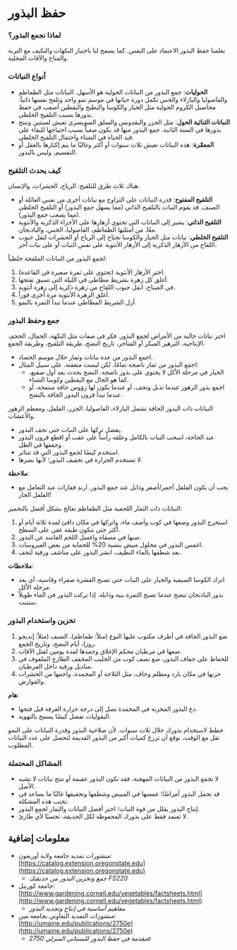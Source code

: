 # حفظ البذور

### لماذا نجمع البذور؟
تعلمنا حفظ البذور الاعتماد على النفس. كما يسمح لنا باختيار النكهات والتكيف مع التربة والمناخ والآفات المحلية.

### أنواع النباتات

- **الحوليات**: جمع البذور من النباتات الحولية هو الأسهل. النباتات مثل الطماطم والفاصوليا والبازلاء والخس تكمل دورة حياتها في موسم نمو واحد وتلقح نفسها ذاتياً. محاصيل الكروم الحولية مثل الخيار والكوسا والبطيخ واليقطين أصعب في حفظ بذورها بسبب التلقيح الخلطي.
- **النباتات الثنائية الحول**: مثل الجزر والبقدونس والسلق السويسري تعيش لسنتين وتنتج بذورها في السنة الثانية. جمع البذور منها قد يكون صعباً بسبب احتياجها للبقاء على قيد الحياة في الشتاء واحتمال التلقيح الخلطي.
- **المعمّرة**: هذه النباتات تعيش ثلاث سنوات أو أكثر وغالبًا ما يتم إكثارها بالعقل أو التقسيم، وليس بالبذور.

### كيف يحدث التلقيح

هناك ثلاث طرق للتلقيح: الرياح، الحشرات، والإنسان.

- **التلقيح المفتوح**: قدرة النباتات على التزاوج مع نباتات أخرى من نفس العائلة أو الصنف. قد يقوم النبات بالتلقيح الذاتي (مما يسهل جمع البذور) أو التلقيح الخلطي (مما يصعب جمع البذور).
- **التلقيح الذاتي**: يشير إلى النباتات التي تحتوي أزهارها على الأجزاء الذكرية والأنثوية معًا. من أمثلتها الطماطم، الفاصوليا، الخس، والباذنجان.
- **التلقيح الخلطي**: نباتات مثل الخيار والكوسا تحتاج إلى الرياح أو الحشرات لنقل حبوب اللقاح من الأزهار الذكرية إلى الأزهار الأنثوية على نفس النبات أو على نبات آخر.


لجمع البذور من النباتات الملقحة خلطياً:

1. اختر الأزهار الأنثوية (تحتوي على ثمرة صغيرة في القاعدة).
2. أغلق كل زهرة بشريط مطاطي في الليلة التي تسبق تفتحها.
3. في الصباح، انقل حبوب اللقاح من زهرة ذكرية إلى زهرة أنثوية.
4. أغلق الزهرة الأنثوية مرة أخرى فوراً.
5. أزل الشريط المطاطي عندما تبدأ الثمرة بالنمو.

### جمع وحفظ البذور

اختر نباتات خالية من الأمراض لجمع البذور. فكر في صفات مثل النكهة، الجمال، الحجم، الإنتاجية، التزهير المبكر أو المتأخر، تاريخ النضج، طريقة التلقيح، وطريقة الجمع.

- اجمع البذور من عدة نباتات وثمار خلال موسم الحصاد.
- اجمع البذور من ثمار ناضجة تمامًا، لكن ليست متعفنة. على سبيل المثال:
  - الخيار في مرحلة الأكل لا يحتوي على بذور ناضجة. النضج يحدث بعد أول صقيع، كما هو الحال مع اليقطين وكوسا الشتاء.
  - اجمع بذور الزهور عندما تذبل وتجف، أو عندما يكون لها رؤوس جافة منتفخة، أو عندما تبدأ قرون البذور الجافة بالتفتح.


النباتات ذات البذور الجافة تشمل البازلاء، الفاصوليا، الجزر، الفلفل، ومعظم الزهور والأعشاب.

- يفضل تركها على النبات حتى تجف البذور.
- عند الحاجة، اسحب النبات بالكامل وعلقه رأساً على عقب أو اقطع قرون البذور وجففها في الظل.
- استخدم كيسًا لجمع البذور التي قد تتناثر.
- لا تستخدم الحرارة في تجفيف البذور؛ لأنها تضرها.

**ملاحظة**:  
- يجب أن يكون الفلفل أحمر/أصفر وذابل عند جمع البذور. ارتدِ قفازات عند التعامل مع الفلفل الحار!


النباتات ذات الثمار اللحمية مثل الطماطم تعالج بشكل أفضل بالتخمير:

1. استخرج البذور وضعها في كوب وأضف ماء، واتركها في مكان دافئ لمدة ثلاثة أيام أو أكثر حتى تتكون طبقة عفن على السطح.
2. صبها في مصفاة واغسل اللحم الفاسد عن البذور.
3. اغمس البذور في محلول مبيض بنسبة 20% للحماية من بعض الفيروسات.
4. بعد شطفها بالماء النظيف، انشر البذور على مناشف ورقية لتجف.

**ملاحظات**:  
- اترك الكوسا الصيفية والخيار على النبات حتى تصبح القشرة صفراء وقاسية، أي بعد مرحلة الأكل.
- بذور الباذنجان تنضج عندما تصبح الثمرة بنية وذابلة. إذا تركت البذور في الماء طويلاً ستنبت.

### تخزين واستخدام البذور

1. ضع البذور الجافة في أظرف مكتوب عليها النوع (مثلاً: طماطم)، الصنف (مثلاً: إنديجو روز)، أيام النضج، وتاريخ الجمع.
2. ضعها في مرطبان محكم الإغلاق وجمدها لمدة يومين لقتل الآفات.
3. للحفاظ على جفاف البذور، ضع نصف كوب من الحليب المجفف الطازج الملفوف في مناديل ورقية داخل المرطبان.
4. خزنها في مكان بارد ومظلم وجاف، مثل الثلاجة أو المجمدة، واحمها من الحشرات والقوارض.

**هام**:  
- دع البذور المخزنة في المجمدة تصل إلى درجة حرارة الغرفة قبل فتحها.
- البقوليات تفضل كيسًا يسمح بالتهوية.

خطط لاستخدام بذورك خلال ثلاث سنوات. لأن صلاحية البذور وقدرة النباتات على النمو تقل مع الوقت، توقع أن تزرع كميات أكبر من البذور القديمة لتحصل على عدد النباتات المطلوب.

### المشاكل المحتملة

- لا تجمع البذور من النباتات المهجنة. فقد تكون البذور عقيمة أو تنتج نباتات لا تشبه الأصل.
- قد تحمل البذور أمراضًا؛ غمسها في المبيض وشطفها وتجفيفها غالبًا ما يساعد في تجنب هذه المشكلة.
- إنتاج البذور يقلل من قوة النبات؛ اختر أفضل النباتات والثمار لجمع البذور.
- لا تعتمد فقط على بذورك المحفوظة لكل الحديقة، تحسبًا لأي طارئ.

## معلومات إضافية

- منشورات تمديد جامعة ولاية أوريغون: [https://catalog.extension.oregonstate.edu](https://catalog.extension.oregonstate.edu)  
  - *جمع وتخزين البذور من حديقتك FS220*
- جامعة كورنيل: [http://www.gardening.cornell.edu/vegetables/factsheets.html](http://www.gardening.cornell.edu/vegetables/factsheets.html)  
  - *مفاهيم أساسية في إنتاج وتجديد البذور*
- منشورات التمديد التعاوني بجامعة مين: [http://umaine.edu/publications/2750e](http://umaine.edu/publications/2750e)  
  - *مقدمة في حفظ البذور للبستاني المنزلي 2750e*
